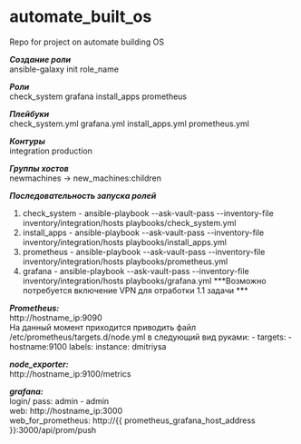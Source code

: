 # automate_built_os

Repo for project on automate building OS

***Создание роли***  
ansible-galaxy init role_name

***Роли***  
check_system
grafana
install_apps
prometheus

***Плейбуки***  
check_system.yml
grafana.yml
install_apps.yml
prometheus.yml

***Контуры***  
integration
production

***Группы хостов***  
newmachines -> new_machines:children

***Последовательность запуска ролей***  
1. check_system - ansible-playbook --ask-vault-pass --inventory-file inventory/integration/hosts playbooks/check_system.yml
2. install_apps - ansible-playbook --ask-vault-pass --inventory-file inventory/integration/hosts playbooks/install_apps.yml
3. prometheus - ansible-playbook --ask-vault-pass --inventory-file inventory/integration/hosts playbooks/prometheus.yml
4. grafana - ansible-playbook --ask-vault-pass --inventory-file inventory/integration/hosts playbooks/grafana.yml   ***Возможно потребуется включение VPN для отработки  1.1 задачи ***  

***Prometheus:***  
	http://hostname_ip:9090   
	На данный момент приходится приводить файл /etc/prometheus/targets.d/node.yml в следующий вид руками:
	- targets:
    	- hostname:9100
  	  labels:
        instance: dmitriysa

***node_exporter:***   
	http://hostname_ip:9100/metrics   

***grafana:***   
	login/ pass: admin - admin   
	web: http://hostname_ip:3000   
	web_for_prometheus: http://{{ prometheus_grafana_host_address }}:3000/api/prom/push

